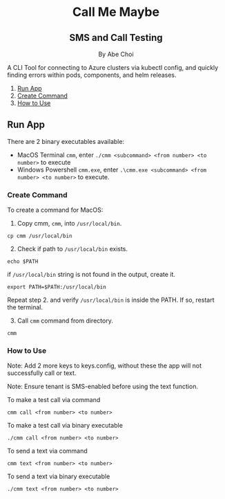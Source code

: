 <div align="center">
<h1>Call Me Maybe</h1>
<h2>SMS and Call Testing</h2>
<p>By Abe Choi</p>
</div>

<p>
A CLI Tool for connecting to Azure clusters via kubectl config, and quickly finding errors within pods, components, and helm releases.
</p>

1.  [Run App](#run-app)
2.  [Create Command](#create-command)
3.  [How to Use](#how-to-use)


## Run App

There are 2 binary executables available:

- MacOS Terminal `cmm`, enter `./cmm <subcommand> <from number> <to number>` to execute
- Windows Powershell `cmm.exe`, enter `.\cmm.exe <subcommand> <from number> <to number>` to execute.


### Create Command

To create a command for MacOS:

1. Copy cmm, `cmm`, into `/usr/local/bin`.
```
cp cmm /usr/local/bin
```

2. Check if path to `/usr/local/bin` exists.
```
echo $PATH
```

if `/usr/local/bin` string is not found in the output, create it.
```
export PATH=$PATH:/usr/local/bin
```

Repeat step 2. and verify `/usr/local/bin` is inside the PATH. If so, restart the terminal.

3. Call `cmm` command from directory.
```
cmm
```


### How to Use

Note: Add 2 more keys to keys.config, without these the app will not successfully call or text.

Note: Ensure tenant is SMS-enabled before using the text function.


To make a test call via command
```
cmm call <from number> <to number>
```

To make a test call via binary executable
```
./cmm call <from number> <to number>
```

To send a text via command
```
cmm text <from number> <to number>
```

To send a text via binary executable
```
./cmm text <from number> <to number>
```
